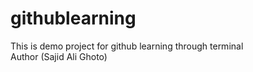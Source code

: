 # githublearning
This is demo project for github learning through terminal
<br>
Author (Sajid Ali Ghoto)
